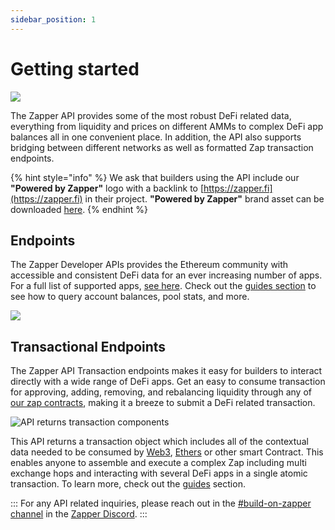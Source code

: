 ```yaml
---
sidebar_position: 1
---
```


# Getting started

![](..static/img/assets/zapper_api_logo.png)

The Zapper API provides some of the most robust DeFi related data, everything from liquidity and prices on different AMMs to complex DeFi app balances all in one convenient place. In addition, the API also supports bridging between different networks as well as formatted Zap transaction endpoints.

{% hint style="info" %}
We ask that builders using the API include our **"Powered by Zapper"** logo with a backlink to [https://zapper.fi](https://zapper.fi) in their project. **"Powered by Zapper"**  brand asset can be downloaded [here](../docs/brand-assets.md).
{% endhint %}

## Endpoints

The Zapper Developer APIs provides the Ethereum community with accessible and consistent DeFi data for an ever increasing number of apps. For a full list of supported apps, [see here](https://zapper.fi/protocols). Check out the [guides section](https://docs.zapper.fi/zapper-api/api-guides#data-api) to see how to query account balances, pool stats, and more.

![](../.gitbook/assets/data_api.png)

## Transactional Endpoints

The Zapper API Transaction endpoints makes it easy for builders to interact directly with a wide range of DeFi apps. Get an easy to consume transaction for approving, adding, removing, and rebalancing liquidity through any of [our zap contracts](../zapper-smart-contracts/smart-contracts.md), making it a breeze to submit a DeFi related transaction.

![API returns transaction components](../.gitbook/assets/transaction-data.png)

This API returns a transaction object which includes all of the contextual data needed to be consumed by [Web3](https://web3js.readthedocs.io/en/v1.2.0/web3-eth.html#sendtransaction), [Ethers](https://docs.ethers.io/v5/) or other smart Contract. This enables anyone to assemble and execute a complex Zap including multi exchange hops and interacting with several DeFi apps in a single atomic transaction. To learn more, check out the [guides](api-guides/) section.

::: For any API related inquiries, please reach out in the [#build-on-zapper channel](https://discord.com/channels/647279669388771329/650654989202489354) in the [Zapper Discord](https://zapper.fi/discord).
:::